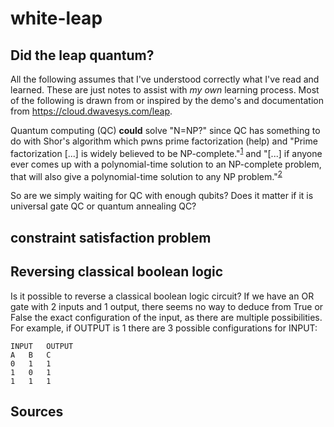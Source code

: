 # white-leap
## Did the leap quantum?

All the following assumes that I've understood correctly what I've read and 
learned. These are just notes to assist with *my own* learning process.
Most of the following is drawn from or inspired by the demo's and
documentation from https://cloud.dwavesys.com/leap.

Quantum computing (QC) **could** solve "N=NP?" since QC has something to do
with Shor's algorithm which pwns prime factorization (help) and "Prime 
factorization [...] is widely believed to be NP-complete."<sup>[1]</sup> and "[...] if
anyone ever comes up with a polynomial-time solution to an NP-complete 
problem, that will also give a polynomial-time solution to any NP 
problem."<sup>[2]</sup>

So are we simply waiting for QC with enough qubits? Does it matter if it is
universal gate QC or quantum annealing QC?

## constraint satisfaction problem 

## Reversing classical boolean logic
Is it possible to reverse a classical boolean logic circuit?
If we have an OR gate with 2 inputs and 1 output, there seems no way to
deduce from True or False the exact configuration of the input, as there
are multiple possibilities.
For example, if OUTPUT is 1 there are 3 possible configurations for INPUT:
```
INPUT   OUTPUT
A   B   C
0   1   1
1   0   1
1   1   1
```



## Sources
[1]: https://www.nature.com/articles/srep43048
[2]: https://stackoverflow.com/a/127831
